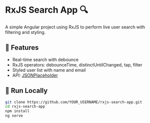 # RxJS Search App 🔍

A simple Angular project using RxJS to perform live user search with filtering and styling.

## 🚀 Features
- Real-time search with debounce
- RxJS operators: debounceTime, distinctUntilChanged, tap, filter
- Styled user list with name and email
- API: [JSONPlaceholder](https://jsonplaceholder.typicode.com/users)

## 🧪 Run Locally
```bash
git clone https://github.com/YOUR_USERNAME/rxjs-search-app.git
cd rxjs-search-app
npm install
ng serve
